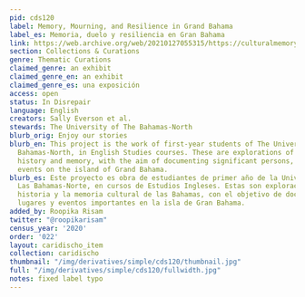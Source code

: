 ```yaml
---
pid: cds120
label: Memory, Mourning, and Resilience in Grand Bahama
label_es: Memoria, duelo y resiliencia en Gran Bahama
link: https://web.archive.org/web/20210127055315/https://culturalmemorybahamas.com/
section: Collections & Curations
genre: Thematic Curations
claimed_genre: an exhibit
claimed_genre_en: an exhibit
claimed_genre_es: una exposición
access: open
status: In Disrepair
language: English
creators: Sally Everson et al.
stewards: The University of The Bahamas-North
blurb_orig: Enjoy our stories
blurb_en: This project is the work of first-year students of The University of The
  Bahamas-North, in English Studies courses. These are explorations of Bahamian cultural
  history and memory, with the aim of documenting significant persons, places, and
  events on the island of Grand Bahama.
blurb_es: Este proyecto es obra de estudiantes de primer año de la Universidad de
  Las Bahamas-Norte, en cursos de Estudios Ingleses. Estas son exploraciones de la
  historia y la memoria cultural de las Bahamas, con el objetivo de documentar personas,
  lugares y eventos importantes en la isla de Gran Bahama.
added_by: Roopika Risam
twitter: "@roopikarisam"
census_year: '2020'
order: '022'
layout: caridischo_item
collection: caridischo
thumbnail: "/img/derivatives/simple/cds120/thumbnail.jpg"
full: "/img/derivatives/simple/cds120/fullwidth.jpg"
notes: fixed label typo
---
```

